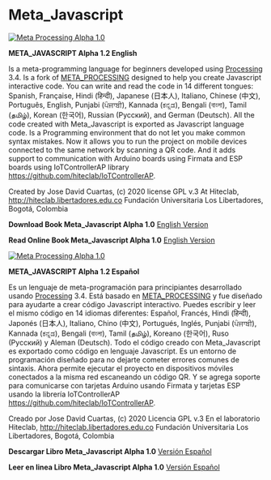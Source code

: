 # Meta_Javascript
[![Meta Processing Alpha 1.0](https://img.youtube.com/vi/bj78B7jIkTU/0.jpg)](https://youtu.be/bj78B7jIkTU "Meta Processing Alpha 1.0")

**META_JAVASCRIPT Alpha 1.2 English**

Is a meta-programming language for beginners developed using [Processing](https://processing.org/) 3.4. 
Is a fork of [META_PROCESSING](https://github.com/hiteclab/Meta_Processing) designed to help you create Javascript interactive code.
You can write and read the code in 14 different tongues: Spanish, Française, Hindi (हिन्दी), Japanese (日本人), Italiano, Chinese (中文), Português, English, Punjabi (ਪੰਜਾਬੀ), Kannada (ಕನ್ನಡ), Bengali (বাংলা), Tamil (தமிழ்), Korean (한국어), Russian (Pусский), and German (Deutsch). All the code created with Meta_Javascript is exported as Javascript language code. Is a Programming environment that do not let you make common syntax mistakes. Now it allows you to run the project on mobile devices connected to the same network by scanning a QR code. And it adds support to communication with Arduino boards using Firmata and ESP boards using IoTControllerAP library https://github.com/hiteclab/IoTControllerAP.


Created by Jose David Cuartas, (c) 2020 
license GPL v.3
At Hiteclab, http://hiteclab.libertadores.edu.co
Fundación Universitaria Los Libertadores, Bogotá, Colombia

**Download Book Meta_Javascript Alpha 1.0**
[English Version](https://github.com/hiteclab/Meta_Javascript/raw/master/MetajavascriptENG.pdf)

**Read Online Book Meta_Javascript Alpha 1.0**
[English Version](https://github.com/hiteclab/Meta_Javascript/blob/master/MetajavascriptENG.pdf)

[![Meta Processing Alpha 1.0](https://img.youtube.com/vi/bj78B7jIkTU/0.jpg)](https://www.youtube.com/watch?v=d6UnVuAlSkA&feature=youtu.be "Meta Processing Alpha 1.0")

**META_JAVASCRIPT Alpha 1.2 Español**
 
Es un lenguaje de meta-programación para principiantes desarrollado usando [Processing](https://processing.org/) 3.4.
Está basado en [META_PROCESSING](https://github.com/hiteclab/Meta_Processing) y fue diseñado para ayudarte a crear código Javascript interactivo.
Puedes escribir y leer el mismo código en 14 idiomas diferentes: Español, Francés, Hindi (हिन्दी), Japonés (日本人), Italiano, Chino (中文), Portugués, Inglés, Punjabi (ਪੰਜਾਬੀ), Kannada (ಕನ್ನಡ), Bengali (বাংলা), Tamil (தமிழ்), Koreano (한국어), Ruso (Pусский) y Aleman (Deutsch). Todo el código creado con Meta_Javascript es exportado como código en lenguaje Javascript. Es un entorno de programación diseñado para no dejarte cometer errores comunes de sintaxis. Ahora permite ejecutar el proyecto en dispositivos móviles conectados a la misma red escaneando un código QR. Y se agrega soporte para comunicarse con tarjetas Arduino usando Firmata y tarjetas ESP usando la librería IoTControllerAP https://github.com/hiteclab/IoTControllerAP.


Creado por Jose David Cuartas, (c) 2020 
Licencia  GPL v.3
En el laboratorio Hiteclab, http://hiteclab.libertadores.edu.co
Fundación Universitaria Los Libertadores, Bogotá, Colombia

**Descargar Libro Meta_Javascript Alpha 1.0**
[Versión Español](https://github.com/hiteclab/Meta_Javascript/raw/master/MetajavascriptESP.pdf)

**Leer en linea Libro Meta_Javascript Alpha 1.0**
[Versión Español](https://github.com/hiteclab/Meta_Javascript/blob/master/MetajavascriptESP.pdf)
